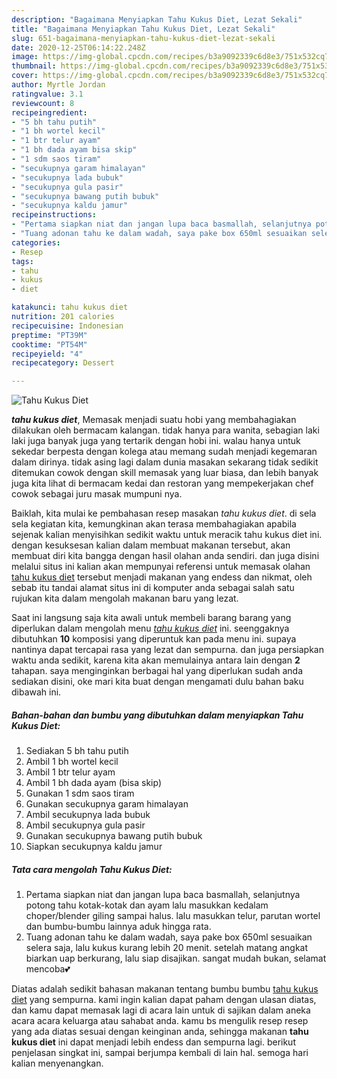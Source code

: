 ```yaml
---
description: "Bagaimana Menyiapkan Tahu Kukus Diet, Lezat Sekali"
title: "Bagaimana Menyiapkan Tahu Kukus Diet, Lezat Sekali"
slug: 651-bagaimana-menyiapkan-tahu-kukus-diet-lezat-sekali
date: 2020-12-25T06:14:22.248Z
image: https://img-global.cpcdn.com/recipes/b3a9092339c6d8e3/751x532cq70/tahu-kukus-diet-foto-resep-utama.jpg
thumbnail: https://img-global.cpcdn.com/recipes/b3a9092339c6d8e3/751x532cq70/tahu-kukus-diet-foto-resep-utama.jpg
cover: https://img-global.cpcdn.com/recipes/b3a9092339c6d8e3/751x532cq70/tahu-kukus-diet-foto-resep-utama.jpg
author: Myrtle Jordan
ratingvalue: 3.1
reviewcount: 8
recipeingredient:
- "5 bh tahu putih"
- "1 bh wortel kecil"
- "1 btr telur ayam"
- "1 bh dada ayam bisa skip"
- "1 sdm saos tiram"
- "secukupnya garam himalayan"
- "secukupnya lada bubuk"
- "secukupnya gula pasir"
- "secukupnya bawang putih bubuk"
- "secukupnya kaldu jamur"
recipeinstructions:
- "Pertama siapkan niat dan jangan lupa baca basmallah, selanjutnya potong tahu kotak-kotak dan ayam lalu masukkan kedalam choper/blender giling sampai halus. lalu masukkan telur, parutan wortel dan bumbu-bumbu lainnya aduk hingga rata."
- "Tuang adonan tahu ke dalam wadah, saya pake box 650ml sesuaikan selera saja, lalu kukus kurang lebih 20 menit. setelah matang angkat biarkan uap berkurang, lalu siap disajikan. sangat mudah bukan, selamat mencoba💕"
categories:
- Resep
tags:
- tahu
- kukus
- diet

katakunci: tahu kukus diet 
nutrition: 201 calories
recipecuisine: Indonesian
preptime: "PT39M"
cooktime: "PT54M"
recipeyield: "4"
recipecategory: Dessert

---
```



![Tahu Kukus Diet](https://img-global.cpcdn.com/recipes/b3a9092339c6d8e3/751x532cq70/tahu-kukus-diet-foto-resep-utama.jpg)

<b><i>tahu kukus diet</i></b>, Memasak menjadi suatu hobi yang membahagiakan dilakukan oleh bermacam kalangan. tidak hanya para wanita, sebagian laki laki juga banyak juga yang tertarik dengan hobi ini. walau hanya untuk sekedar berpesta dengan kolega atau memang sudah menjadi kegemaran dalam dirinya. tidak asing lagi dalam dunia masakan sekarang tidak sedikit ditemukan cowok dengan skill memasak yang luar biasa, dan lebih banyak juga kita lihat di bermacam kedai dan restoran yang mempekerjakan chef cowok sebagai juru masak mumpuni nya.



Baiklah, kita mulai ke pembahasan resep masakan <i>tahu kukus diet</i>. di sela sela kegiatan kita, kemungkinan akan terasa membahagiakan apabila sejenak kalian menyisihkan sedikit waktu untuk meracik tahu kukus diet ini. dengan kesuksesan kalian dalam membuat makanan tersebut, akan membuat diri kita bangga dengan hasil olahan anda sendiri. dan juga disini melalui situs ini kalian akan mempunyai referensi untuk memasak olahan <u>tahu kukus diet</u> tersebut menjadi makanan yang endess dan nikmat, oleh sebab itu tandai alamat situs ini di komputer anda sebagai salah satu rujukan kita dalam mengolah makanan baru yang lezat.


Saat ini langsung saja kita awali untuk membeli barang barang yang diperlukan dalam mengolah menu <u><i>tahu kukus diet</i></u> ini. seenggaknya dibutuhkan <b>10</b> komposisi yang diperuntuk kan pada menu ini. supaya nantinya dapat tercapai rasa yang lezat dan sempurna. dan juga persiapkan waktu anda sedikit, karena kita akan memulainya antara lain dengan <b>2</b> tahapan. saya menginginkan berbagai hal yang diperlukan sudah anda sediakan disini, oke mari kita buat dengan mengamati dulu bahan baku dibawah ini.

<!--inarticleads1-->

##### Bahan-bahan dan bumbu yang dibutuhkan dalam menyiapkan Tahu Kukus Diet:

1. Sediakan 5 bh tahu putih
1. Ambil 1 bh wortel kecil
1. Ambil 1 btr telur ayam
1. Ambil 1 bh dada ayam (bisa skip)
1. Gunakan 1 sdm saos tiram
1. Gunakan secukupnya garam himalayan
1. Ambil secukupnya lada bubuk
1. Ambil secukupnya gula pasir
1. Gunakan secukupnya bawang putih bubuk
1. Siapkan secukupnya kaldu jamur




<!--inarticleads2-->

##### Tata cara mengolah Tahu Kukus Diet:

1. Pertama siapkan niat dan jangan lupa baca basmallah, selanjutnya potong tahu kotak-kotak dan ayam lalu masukkan kedalam choper/blender giling sampai halus. lalu masukkan telur, parutan wortel dan bumbu-bumbu lainnya aduk hingga rata.
1. Tuang adonan tahu ke dalam wadah, saya pake box 650ml sesuaikan selera saja, lalu kukus kurang lebih 20 menit. setelah matang angkat biarkan uap berkurang, lalu siap disajikan. sangat mudah bukan, selamat mencoba💕




Diatas adalah sedikit bahasan makanan tentang bumbu bumbu <u>tahu kukus diet</u> yang sempurna. kami ingin kalian dapat paham dengan ulasan diatas, dan kamu dapat memasak lagi di acara lain untuk di sajikan dalam aneka acara acara keluarga atau sahabat anda. kamu bs mengulik resep resep yang ada diatas sesuai dengan keinginan anda, sehingga makanan <b>tahu kukus diet</b> ini dapat menjadi lebih endess dan sempurna lagi. berikut penjelasan singkat ini, sampai berjumpa kembali di lain hal. semoga hari kalian menyenangkan.

